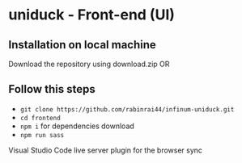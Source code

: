 # uniduck - Front-end (UI)

## Installation on local machine
 Download the repository using download.zip 
OR
## Follow this steps 
* `git clone https://github.com/rabinrai44/infinum-uniduck.git`
* `cd frontend`
* `npm i` for dependencies download
* `npm run sass`

Visual Studio Code live server plugin for the browser sync

